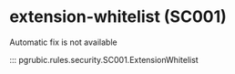 # extension-whitelist (SC001)

Automatic fix is not available

::: pgrubic.rules.security.SC001.ExtensionWhitelist
